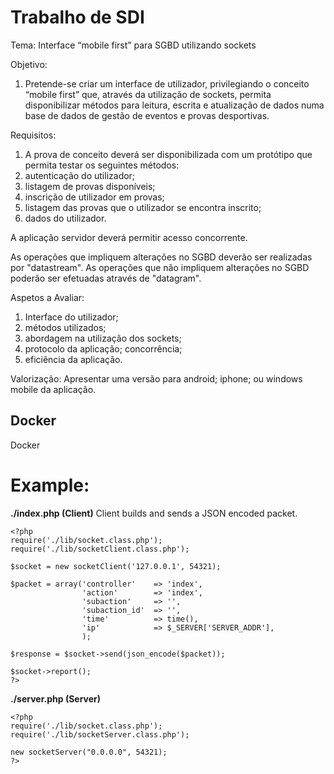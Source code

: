 Trabalho de SDI
============================
	
Tema:
Interface “mobile first” para SGBD utilizando sockets

Objetivo:

1. Pretende-se criar um interface de utilizador, privilegiando o conceito “mobile first” que, através da utilização de sockets, permita disponibilizar métodos para leitura, escrita e atualização de dados numa base de dados de gestão de eventos e provas desportivas.

Requisitos:
1. A prova de conceito deverá ser disponibilizada com um protótipo que permita testar os seguintes métodos:
2. autenticação do utilizador;
3. listagem de provas disponíveis;
4. inscrição de utilizador em provas;
5. listagem das provas que o utilizador se encontra inscrito;
6. dados do utilizador.

A aplicação servidor deverá permitir acesso concorrente.

As operações que impliquem alterações no SGBD deverão ser realizadas por "datastream". As operações que não impliquem alterações no SGBD poderão ser efetuadas através de "datagram".

Aspetos a Avaliar:

1. Interface do utilizador;
2. métodos utilizados;
3. abordagem na utilização dos sockets;
4. protocolo da aplicação; concorrência;
5. eficiência da aplicação.

Valorização:
Apresentar uma versão para android; iphone; ou windows mobile da aplicação.

Docker 
------------------
Docker 

Example:
===
**./index.php (Client)**
Client builds and sends a JSON encoded packet.

    <?php
    require('./lib/socket.class.php');
    require('./lib/socketClient.class.php');
    
    $socket = new socketClient('127.0.0.1', 54321);
    
    $packet = array('controller'    => 'index',
    				'action'	    => 'index',
    				'subaction'	    => '',
    				'subaction_id'  => '',
    				'time'		    => time(),
    				'ip'		    => $_SERVER['SERVER_ADDR'],
    				);
    
    $response = $socket->send(json_encode($packet));
    
    $socket->report();
    ?>

**./server.php (Server)**
    
    <?php
    require('./lib/socket.class.php');
    require('./lib/socketServer.class.php');
    
    new socketServer("0.0.0.0", 54321);
    ?>
